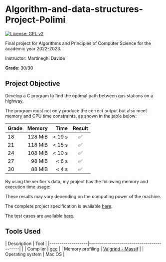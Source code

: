 # Algorithm-and-data-structures-Project-Polimi
[![License: GPL v2](https://img.shields.io/badge/License-GPL_v2-blue.svg)](https://github.com/ale-polimi/progetto-API-2023/blob/master/LICENSE)


Final project for Algorithms and Principles of Computer Science for the academic year 2022-2023.

Instructor: Martineghi Davide

**Grade**: 30/30

## Project Objective

Develop a C program to find the optimal path between gas stations on a highway.

The program must not only produce the correct output but also meet memory and CPU time constraints, as shown in the table below:

| Grade | Memory  | Time  |       Result       |
|-------|--------:|------:|:------------------:|
| 18    | 128 MiB | < 19 s  | :white_check_mark: |
| 21    | 118 MiB | < 15 s  | :white_check_mark: |
| 24    | 108 MiB | < 10 s  | :white_check_mark: |
| 27    |  98 MiB | < 6 s  | :white_check_mark: |
| 30    |  88 MiB | < 4 s  | :white_check_mark: |

By using the verifier's data, my project has the following memory and execution time usage:

These results may vary depending on the computing power of the machine.

The complete project specification is available [here](project_specifications.pdf).

The test cases are available [here](Test).

## Tools Used

| Description        | Tool                                       |
|-------------------|-------------------------------------------|  |
| Compiler         | [gcc](https://gcc.gnu.org/)               |
| Memory profiling | [Valgrind - Massif](https://valgrind.org/) |
| Operating system | Mac OS                |


